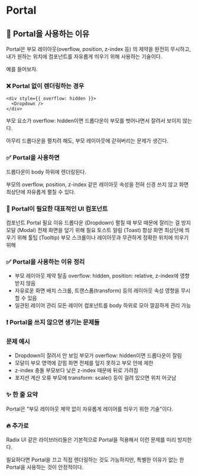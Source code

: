# Portal
## 🎯 Portal을 사용하는 이유
Portal은 부모 레이아웃(overflow, position, z-index 등) 의 제약을 완전히 무시하고,
내가 원하는 위치에 컴포넌트를 자유롭게 띄우기 위해 사용하는 기술이다.

예를 들어보자.

### ❌ Portal 없이 렌더링하는 경우
```
<div style={{ overflow: hidden }}>
  <Dropdown />
</div>
```
부모 요소가 overflow: hidden이면 드롭다운이 부모를 벗어나면서 잘려서 보이지 않는다.

아무리 드롭다운을 펼치려 해도, 부모 레이아웃에 갇혀버리는 문제가 생긴다.

### ✅ Portal을 사용하면
드롭다운이 body 하위에 렌더링된다.

부모의 overflow, position, z-index 같은 레이아웃 속성을 전혀 신경 쓰지 않고 화면 최상단에 자유롭게 펼칠 수 있다.

### 🚀 Portal이 필요한 대표적인 UI 컴포넌트

컴포넌트	Portal 필요 이유
드롭다운 (Dropdown)	펼칠 때 부모 때문에 잘리는 걸 방지
모달 (Modal)	전체 화면을 덮기 위해 필요
토스트 알림 (Toast)	항상 화면 최상단에 띄우기 위해
툴팁 (Tooltip)	부모 스크롤이나 레이아웃과 무관하게 정확한 위치에 띄우기 위해

### ✅ Portal을 사용하는 이유 정리

- 부모 레이아웃 제약 탈출	overflow: hidden, position: relative, z-index에 영향받지 않음
- 자유로운 화면 배치	스크롤, 트랜스폼(transform) 등의 레이아웃 속성 영향을 무시할 수 있음
- 일관된 레이어 관리	모든 레이어 컴포넌트를 body 하위로 모아 깔끔하게 관리 가능
### ❗ Portal을 쓰지 않으면 생기는 문제들

### 문제	예시
- Dropdown이 잘려서 안 보임	부모가 overflow: hidden이면 드롭다운이 잘림
- 모달이 부모 영역에 갇힘	화면 전체를 덮지 못하고 부모 안에 제한
- z-index 충돌	부모보다 낮은 z-index 때문에 뒤로 가려짐
- 포지션 계산 오류	부모에 transform: scale() 등이 걸려 있으면 위치 어긋남
### ✨ 한 줄 요약
Portal은 "부모 레이아웃 제약 없이 자유롭게 레이어를 띄우기 위한 기술"이다.

### 🔥 추가로
Radix UI 같은 라이브러리들은 기본적으로 Portal을 적용해서 이런 문제를 미리 방지한다.

필요하다면 Portal을 끄고 직접 렌더링하는 것도 가능하지만, 특별한 이유가 없는 한 Portal을 사용하는 것이 안정적이다.

